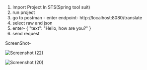 1. Import Project In STS(Spring tool suit)
2. run project
3. go to postman - enter endpoint- http://localhost:8080/translate
4.  select raw and json
5.  enter- {
  "text": "Hello, how are you?"
}
6. send request

ScreenShot-

![Screenshot (22)](https://github.com/sourabhsrj/twfassignment/assets/48829999/516dd968-eae8-4ee3-b3ab-ab83fa55ca28)


![Screenshot (20)](https://github.com/sourabhsrj/twfassignment/assets/48829999/5842ee1d-8080-48ac-9133-17da1806198a)
